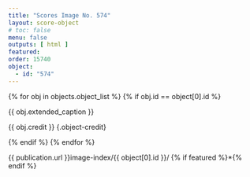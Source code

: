 ```yaml
---
title: "Scores Image No. 574"
layout: score-object
# toc: false
menu: false
outputs: [ html ]
featured: 
order: 15740
object:
  - id: "574"
---
```


{% for obj in objects.object_list %}
{% if obj.id == object[0].id %}

{{ obj.extended_caption }}

{{ obj.credit }} {.object-credit}

{% endif %}
{% endfor %}

<div class="object-credit object-url is-print-only">

{{ publication.url }}image-index/{{ object[0].id }}/ {% if featured %}*{% endif %}

</div>

